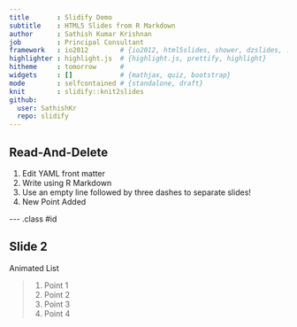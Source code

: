 ```yaml
---
title       : Slidify Demo
subtitle    : HTML5 Slides from R Markdown
author      : Sathish Kumar Krishnan
job         : Principal Consultant
framework   : io2012        # {io2012, html5slides, shower, dzslides, ...}
highlighter : highlight.js  # {highlight.js, prettify, highlight}
hitheme     : tomorrow      # 
widgets     : []            # {mathjax, quiz, bootstrap}
mode        : selfcontained # {standalone, draft}
knit        : slidify::knit2slides
github:
  user: SathishKr
  repo: slidify
---
```


## Read-And-Delete

1. Edit YAML front matter
2. Write using R Markdown
3. Use an empty line followed by three dashes to separate slides!
4. New Point Added

--- .class #id 

## Slide 2

Animated List

> 1. Point 1
> 2. Point 2
> 3. Point 3
> 4. Point 4
